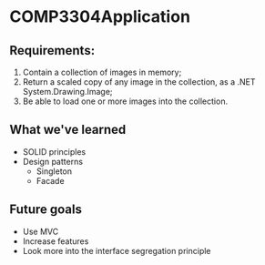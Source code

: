 # COMP3304Application

## Requirements:

1. Contain a collection of images in memory;
2. Return a scaled copy of any image in the collection, as a .NET System.Drawing.Image;
3. Be able to load one or more images into the collection.

## What we've learned
* SOLID principles
* Design patterns
  * Singleton
  * Facade
  
## Future goals
* Use MVC
* Increase features
* Look more into the interface segregation principle
